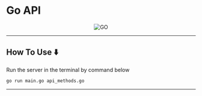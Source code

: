 # **Go API**

<p align="center">
    <img src="https://miro.medium.com/max/1246/1*hV308VnNWS1xlrSaztOHkw.png" alt="GO" />
</p>

---

## How To Use ⬇️

Run the server in the terminal by command below

```bash
go run main.go api_methods.go
```

---
